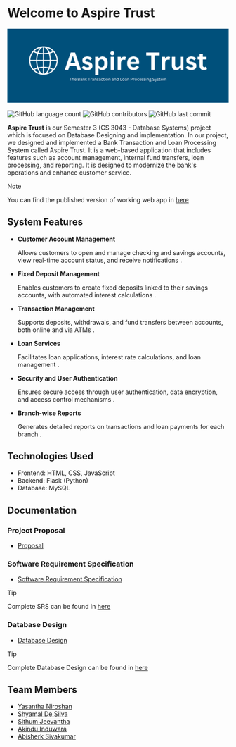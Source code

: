 # Welcome to Aspire Trust

![Logo](https://github.com/Group-02-CS3043/.github/blob/main/profile/Aspire_Trust.png) 

![GitHub language count](https://img.shields.io/github/languages/count/Group-02-CS3043/AspireTrust)
![GitHub contributors](https://img.shields.io/github/contributors/Group-02-CS3043/AspireTrust)
![GitHub last commit](https://img.shields.io/github/last-commit/Group-02-CS3043/AspireTrust)


**Aspire Trust** is our Semester 3 (CS 3043 - Database Systems) project which is focused on Database Designing and implementation. In our project, we designed and implemented a Bank Transaction and Loan Processing System called Aspire Trust. It is a web-based application that includes features such as account management, internal fund transfers, loan processing, and reporting. It is designed to modernize the bank's operations and enhance customer service.

> [!NOTE]
> You can find the published version of working web app in [here](https://aspiretrust.pythonanywhere.com/)

## System Features
- **Customer Account Management** 
    
    Allows customers to open and manage checking and savings accounts, view real-time account status, and receive notifications .
- **Fixed Deposit Management** 
    
    Enables customers to create fixed deposits linked to their savings accounts, with automated interest calculations .
- **Transaction Management** 
        
    Supports deposits, withdrawals, and fund transfers between accounts, both online and via ATMs .
- **Loan Services** 

    Facilitates loan applications, interest rate calculations, and loan management .
- **Security and User Authentication**  
    
    Ensures secure access through user authentication, data encryption, and access control mechanisms .
- **Branch-wise Reports** 
    
    Generates detailed reports on transactions and loan payments for each branch .

## Technologies Used
- Frontend: HTML, CSS, JavaScript
- Backend: Flask (Python)
- Database: MySQL

## Documentation

### Project Proposal
- [Proposal](https://github.com/Group-02-CS3043/.github/blob/main/Docs/Project%20Description%201.pdf)

### Software Requirement Specification
- [Software Requirement Specification](https://github.com/Group-02-CS3043/.github/blob/main/Docs/SoftwareRequirementSpecifiactionOverview.md)
> [!TIP]
> Complete SRS can be found in [here](https://github.com/Group-02-CS3043/.github/blob/main/Docs/Group%202%20-%20SRS%20for%20Bank%20Transaction%20and%20Loan%20Processing%20System.pdf)

### Database Design
- [Database Design](https://github.com/Group-02-CS3043/.github/blob/main/Docs/DatabaseStructure.md)

> [!TIP]
> Complete Database Design can be found in [here](https://github.com/Group-02-CS3043/.github/blob/main/Docs/GROUP%202%20-%20ER%20DIAGRAM.pdf)



## Team Members
- [Yasantha Niroshan](https://github.com/yasanthaniroshan)
- [Shyamal De Silva](https://github.com/dilumin)
- [Sithum Jeevantha](https://github.com/sithumjee)
- [Akindu Induwara](https://github.com/AkinduID)
- [Abisherk Sivakumar](https://github.com/SivakumarAbisherk)
